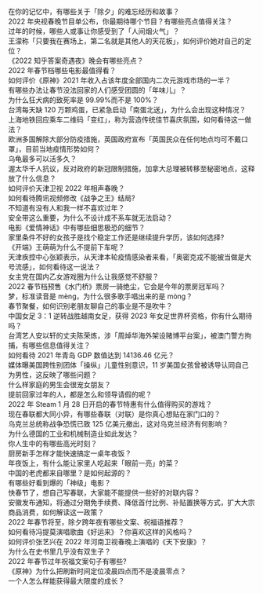 在你的记忆中，有哪些关于「除夕」的难忘经历和故事？  
2022 年央视春晚节目单公布，你最期待哪个节目？有哪些亮点值得关注？  
过年的时候，哪些人或事让你感受到了「人间烟火气」？  
王濛称「只要我在赛场上，第二名就是其他人的天花板」，如何评价她对自己的定位？  
《2022 知乎答案奇遇夜》晚会有哪些亮点？  
2022 年春节档哪些电影最值得看？  
如何评价《原神》2021 年收入占该年度全部国内二次元游戏市场的一半？  
有哪些办法让春节没法回家的人们感受团圆的「年味儿」？  
为什么狂犬病的致死率是 99.99%而不是 100%？  
台湾每天缺 120 万颗鸡蛋，已紧急启动「南蛋北送」，为什么会出现这种情况？  
上海地铁回应乘车二维码「变红」，称为营造传统佳节喜庆氛围，如何看待这一做法？  
欧洲多国解除大部分防疫措施，英国政府宣布「英国民众在任何地点均可不戴口罩」，目前当地疫情形势如何？  
乌龟最多可以活多久？  
渥太华千人抗议，反对政府的新冠限制措施，加拿大总理被转移至秘密地点，这释放了什么信息？  
如何评价天津卫视 2022 年相声春晚？  
如何看待腾讯视频修改《战争之王》结局?  
不知道有没有人和我一样不喜欢过年？  
安全带这么重要，为什么不设计成不系车就无法启动？  
电影《爱情神话》中有哪些细思极恐的细节？  
家里条件不好的女孩子是找个稳定工作还是继续提升学历，该如何选择?  
《开端》王萌萌为什么不提前下车呢？  
天津疾控中心张颖表示，从天津本轮疫情感染者来看，「奥密克戎不能被当做是大号流感」，如何看待这一说法？  
女主党在国内乙女游戏圈为什么让我感觉不舒服？  
2022 春节档预售《水门桥》票房一骑绝尘，它会是今年的票房冠军吗？  
梦，标准读音是 mèng，为什么很多歌手唱出来的是 mòng？  
春节聚餐，如何识别老朋友聊自己的事业是不是吹牛？  
中国女足 3：1 逆转战胜越南女足，获得 2023 年女足世界杯资格，你有什么期待吗？  
台湾艺人安以轩的丈夫陈荣炼，涉「周焯华海外架设赌博平台案」，被澳门警方拘捕，有哪些信息值得关注？  
如何看待 2021 年青岛 GDP 数值达到 14136.46 亿元？  
媒体曝美国跨性别团体「操纵」儿童性别意识，11 岁美国女孩曾被诱导认同自己为男性，这反映了哪些问题？  
什么样家庭的男生会很宠女朋友？  
提前回家过年的人，都是怎么和领导请假的呢？  
2022 年 Steam  1 月 28 日开启的春节特惠有什么值得购买的游戏？  
现在春联都大同小异，有哪些春联（对联）是你真心想贴在家门口的？  
乌克兰总统称战争恐慌已致 125 亿美元撤出，这对乌克兰经济有何影响？  
为什么德国的工业和机械制造业如此发达？  
你人生中的有哪些高光时刻？  
厨房新手怎样才能快速搞定一桌年夜饭？  
年夜饭上，有什么能让家里人吃起来「眼前一亮」的菜？  
中国的老虎都来自哪里？是如何起源的？  
有哪些好看到爆的「神级」电影？  
快春节了，想自己写春联，大家能不能提供一些好的对联内容？  
安徽发布通知，将通过分期免手续费、降低首付比例、补贴置换等方式，扩大大宗商品消费，如何解读这一政策？  
2022 年春节将至，除夕跨年夜有哪些文案、祝福语推荐？  
如何看待冯提莫演唱歌曲《好运来》？你喜欢这样的风格吗？  
如何评价张艺兴在 2022 年河南卫视春晚上演唱的《天下安康》？  
为什么在史书里几乎没有双生子？  
2022 年春节过年祝福文案句子有哪些?  
《原神》为什么把刷新时间定位凌晨四点而不是凌晨零点？  
一个人怎么样能获得最大限度的成长？  
